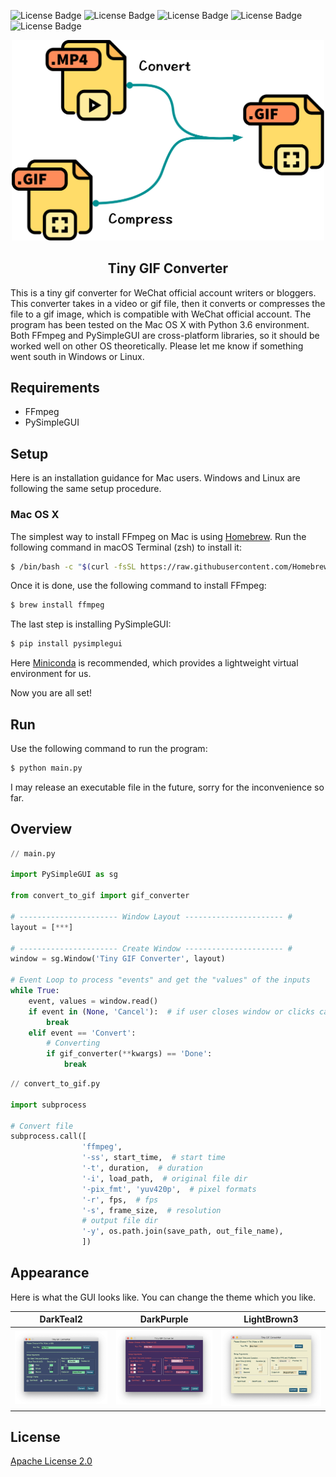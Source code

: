 ![License Badge](https://img.shields.io/badge/FFmpeg-4.2.2-ff69b4) ![License Badge](https://img.shields.io/badge/PySimpleGUI-4.18.2-orange) ![License Badge](https://img.shields.io/badge/python-3.5%2B-blue) ![License Badge](https://img.shields.io/badge/platform-osx--64-lightgrey) ![License Badge](https://img.shields.io/badge/license-Apache--2.0-green)<br>



<p align="center">
  <img width="500" src="./assets/icon.png">
</p>

<h2 align=center>Tiny GIF Converter</h2>
 
This is a tiny gif converter for WeChat official account writers or bloggers. This converter takes in a video or gif file, then it converts or compresses the file to a gif image, which is compatible with WeChat official account. The program has been tested on the Mac OS X with Python 3.6 environment. Both FFmpeg and PySimpleGUI are cross-platform libraries, so it should be worked well on other OS theoretically. Please let me know if something went south in Windows or Linux.

## Requirements 

- FFmpeg
- PySimpleGUI

## Setup

Here is an installation guidance for Mac users. Windows and Linux are following the same setup procedure.

### Mac OS X

The simplest way to install FFmpeg on Mac is using [Homebrew](https://brew.sh). Run the following command in macOS Terminal (zsh) to install it:

```bash
$ /bin/bash -c "$(curl -fsSL https://raw.githubusercontent.com/Homebrew/install/master/install.sh)"
```

Once it is done, use the following command to install FFmpeg:

```bash
$ brew install ffmpeg
```

The last step is installing PySimpleGUI:

```bash
$ pip install pysimplegui
```

Here [Miniconda](https://docs.conda.io/en/latest/miniconda.html) is recommended, which provides a lightweight virtual environment for us.

Now you are all set!

## Run

Use the following command to run the program:

```bash
$ python main.py
```

I may release an executable file in the future, sorry for the inconvenience so far.

## Overview

```python
// main.py

import PySimpleGUI as sg

from convert_to_gif import gif_converter

# ---------------------- Window Layout ---------------------- #
layout = [***]

# ---------------------- Create Window ---------------------- #
window = sg.Window('Tiny GIF Converter', layout)

# Event Loop to process "events" and get the "values" of the inputs
while True:
    event, values = window.read()
    if event in (None, 'Cancel'):  # if user closes window or clicks cancel
        break
    elif event == 'Convert':
        # Converting
        if gif_converter(**kwargs) == 'Done':
            break
```

```python
// convert_to_gif.py

import subprocess

# Convert file
subprocess.call([
                'ffmpeg',
                '-ss', start_time,  # start time
                '-t', duration,  # duration
                '-i', load_path,  # original file dir
                '-pix_fmt', 'yuv420p',  # pixel formats
                '-r', fps,  # fps
                '-s', frame_size,  # resolution
                # output file dir
                '-y', os.path.join(save_path, out_file_name),
                ])
```

## Appearance

Here is what the GUI looks like. You can change the theme which you like.

DarkTeal2 | DarkPurple | LightBrown3
:-----:|:-----:|:-----:
<img width="300" src="./assets/screen_shot_0.png"> | <img width="300" src="./assets/screen_shot_1.png">|<img width="300" src="./assets/screen_shot_2.png">


## License

[Apache License 2.0](LICENSE)









